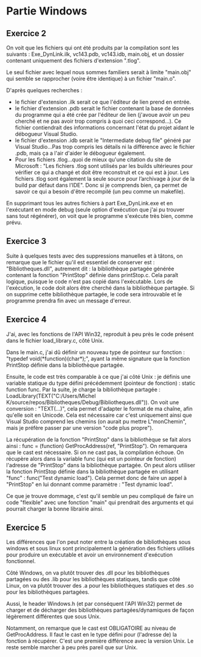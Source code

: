 # Partie Windows

## Exercice 2

On voit que les fichiers qui ont été produits par la compilation
sont les suivants : Exe_DynLink.ilk, vc143.pdb, vc143.idb, main.obj,
et un dossier contenant uniquement des fichiers d'extension ".tlog".

Le seul fichier avec lequel nous sommes familiers serait à limite "main.obj"
qui semble se rapprocher (voire être identique) à un fichier "main.o".

D'après quelques recherches :

- le fichier d'extension .ilk serait ce que l'éditeur de lien prend
  en entrée.
- le fichier d'extension .pdb serait le fichier contenant la base de données
  du programme qui a été crée par l'éditeur de lien (j'avoue avoir un peu
  cherché et ne pas avoir trop compris à quoi ceci correspond...). Ce
  fichier contiendrait des informations concernant l'état du projet
  aidant le débogueur Visual Studio.
- le fichier d'extension .idb serait le "Intermediate debug file" généré
  par Visual Studio...Pas trop compris les détails ni la différence
  avec le fichier .pdb, mais ça a l'air d'aider le débogueur également.
- Pour les fichiers .tlog...quoi de mieux qu'une citation du site de
  Microsoft : "Les fichiers .tlog sont utilisés par les builds ultérieures
  pour vérifier ce qui a changé et doit être reconstruit et ce qui est
  à jour. Les fichiers .tlog sont également la seule source
  pour l’archivage à jour de la build par défaut dans l’IDE".
  Donc si je comprends bien, ça permet de savoir ce qui a besoin d'être
  recompilé (un peu comme un makefile).

En supprimant tous les autres fichiers à part Exe_DynLink.exe et en
l'exécutant en mode debug (seule option d'exécution que j'ai pu trouver sans
tout régénérer), on voit que le programme s'exécute très bien,
comme prévu.

## Exercice 3

Suite à quelques tests avec des suppressions manuelles et à tâtons,
on remarque que le fichier qu'il est essentiel de conserver est :
"Bibliotheques.dll", autrement dit : la bibliothèque partagée générée contenant
la fonction "PrintStop" définie dans printStop.c.
Cela paraît logique, puisque le code n'est pas copié dans l'exécutable.
Lors de l'exécution, le code doit alors être cherché dans la bibliothèque
partagée. Si on supprime cette bibliothèque partagée,
le code sera introuvable et le programme prendra fin avec
un message d'erreur.

## Exercice 4

J'ai, avec les fonctions de l'API Win32, reproduit à peu près le code
présent dans le fichier load_library.c, côté Unix.

Dans le main.c, j'ai dû définir un nouveau type de pointeur sur fonction :
"typedef void(\*function)(char\*);", ayant la même signature que la fonction
PrintStop définie dans la bibliothèque partagée.

Ensuite, le code est très comparable à ce que j'ai côté Unix :
je définis une variable statique du type défini précédemment
(pointeur de fonction) : static function func.
Par la suite, je charge la bibliothèque partagée :
LoadLibrary(TEXT("C:/Users/Michel K/source/repos/Bibliotheques/Debug/Bibliotheques.dll")).
On voit une conversion : "TEXT(...)", cela permet d'adapter le format de ma chaîne, afin
qu'elle soit en Unicode. Cela est nécessaire car c'est uniquement ainsi
que Visual Studio comprend les chemins (on aurait pu mettre L"monChemin",
mais je préfère passer par une version "code plus propre").

La récupération de la fonction "PrintStop" dans la bibliothèque se fait alors ainsi :
func = (function) GetProcAddress(ref, "PrintStop").
On remarquera que le cast est nécessaire. Si on ne cast pas, la
compilation échoue.
On récupère alors dans la variable func (qui est un pointeur de fonction)
l'adresse de "PrintStop" dans la bibliothèque partagée.
On peut alors utiliser la fonction PrintStop définie dans la bibliothèque
partagée en utilisant "func" : func("Test dynamic load").
Cela permet donc de faire un appel à "PrintStop" en lui donnant comme
paramètre : "Test dynamic load".

Ce que je trouve dommage, c'est qu'il semble un peu compliqué de
faire un code "flexible" avec une fonction "main" qui prendrait
des arguments et qui pourrait charger la bonne librairie ainsi.

## Exercice 5

Les différences que l'on peut noter entre la création de bibliothèques sous
windows et sous linux sont principalement la génération des fichiers utilisés pour produire un
exécutable et avoir un environnement d'exécution fonctionnel.

Côté Windows, on va plutôt trouver des .dll pour les bibliothèques partagées ou des .lib pour
les bibliothèques statiques, tandis que côté Linux, on va plutôt trouver des .a pour les 
bibliothèques statiques et des .so pour les bibliothèques partagées.

Aussi, le header Windows.h (et par conséquent l'API Win32) permet 
de charger et de décharger des bibliothèques partagées/dynamiques de façon légèrement 
différentes que sous Unix.

Notamment, on remarque que le cast est OBLIGATOIRE au niveau de GetProcAddress. Il faut le cast
en le type défini pour (l'adresse de) la fonction à récupérer. C'est une première différence
avec la version Unix.
Le reste semble marcher à peu près pareil que sur Unix.